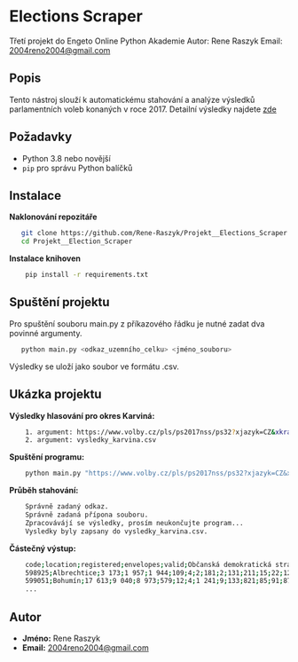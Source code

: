 # Elections Scraper

Třetí projekt do Engeto Online Python Akademie 
Autor: Rene Raszyk 
Email: 2004reno2004@gmail.com

## Popis

Tento nástroj slouží k automatickému stahování a analýze výsledků parlamentních voleb konaných v roce 2017.
Detailní výsledky najdete [zde](https://www.volby.cz/pls/ps2017nss/ps3?xjazyk=CZ)

## Požadavky

- Python 3.8 nebo novější
- `pip` pro správu Python balíčků

## Instalace

**Naklonování repozitáře**

```bash
   git clone https://github.com/Rene-Raszyk/Projekt__Elections_Scraper.git
   cd Projekt__Election_Scraper
```

**Instalace knihoven**

```bash
    pip install -r requirements.txt
```

## Spuštění projektu

Pro spuštění souboru main.py z příkazového řádku je nutné zadat dva povinné argumenty.

```bash
   python main.py <odkaz_uzemního_celku> <jméno_souboru>
```

Výsledky se uloží jako soubor ve formátu .csv.

## Ukázka projektu

**Výsledky hlasování pro okres Karviná:**
```bash
    1. argument: https://www.volby.cz/pls/ps2017nss/ps32?xjazyk=CZ&xkraj=14&xnumnuts=8103
    2. argument: vysledky_karvina.csv
```
**Spuštění programu:**

```bash
    python main.py "https://www.volby.cz/pls/ps2017nss/ps32?xjazyk=CZ&xkraj=14&xnumnuts=8103" "vysledky_karvina.csv"
```

**Průběh stahování:**
```bash    
    Správně zadaný odkaz.
    Správně zadaná přípona souboru.
    Zpracovávájí se výsledky, prosím neukončujte program...
    Vysledky byly zapsany do vysledky_karvina.csv.
```
**Částečný výstup:**

```bash
    code;location;registered;envelopes;valid;Občanská demokratická strana;...
    598925;Albrechtice;3 173;1 957;1 944;109;4;2;181;2;131;211;15;22;12;1;3;139;0;5;25;635;1;1;174;0;10;1;0;255;5
    599051;Bohumín;17 613;9 040;8 973;579;12;4;1 241;9;133;821;85;91;87;7;6;641;0;12;119;3 157;18;33;305;3;55;14;25;1 478;38
    ...
```


## Autor

- **Jméno:** Rene Raszyk  
- **Email:** 2004reno2004@gmail.com 